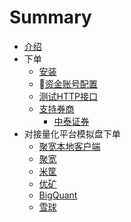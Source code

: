 # Summary

* [介绍](README.md)
* 下单
    * [安装](Install/Index.md)
    * [资金账号配置](Account/config.md)
    * [测试HTTP接口](Account/test_api.md)
    * [支持券商](Broker/index.md)
        * [中泰证券](Broker/zhongtai.md)
* 对接量化平台模拟盘下单
    * [聚宽本地客户端](Quant/joinQuant-client.md)
    * [聚宽](Quant/joinQuant.md)
    * [米筐](Quant/riceQuant.md)
    * [优矿](Quant/uqer.md)
    * [BigQuant](Quant/bigQuant.md)
    * [雪球](Quant/xueqiu.md)


